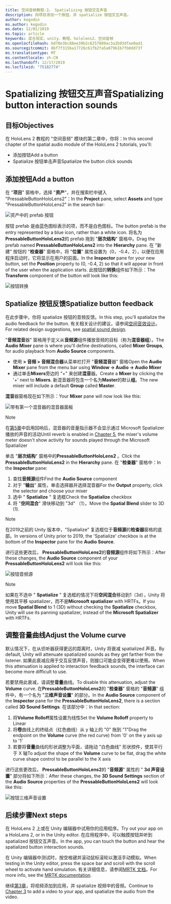 ```yaml
---
title: 空间音频教程-2。 Spatializing 按钮交互声音
description: 向项目添加一个按钮，并 spatialize 按钮交互声音。
author: kegodin
ms.author: kegodin
ms.date: 12/01/2019
ms.topic: article
keywords: 混合现实、unity、教程、hololens2、空间音频
ms.openlocfilehash: bd70e3bc88ee39b2c6257089ac3a2b93dfae0ad1
ms.sourcegitcommit: 8bf7f315ba17726c61fb2fa5a079b1b7fb0dd73f
ms.translationtype: MT
ms.contentlocale: zh-CN
ms.lasthandoff: 12/17/2019
ms.locfileid: "75182774"
---
```

# <a name="spatializing-button-interaction-sounds"></a><span data-ttu-id="de29b-105">Spatializing 按钮交互声音</span><span class="sxs-lookup"><span data-stu-id="de29b-105">Spatializing button interaction sounds</span></span>

## <a name="objectives"></a><span data-ttu-id="de29b-106">目标</span><span class="sxs-lookup"><span data-stu-id="de29b-106">Objectives</span></span>
<span data-ttu-id="de29b-107">在 HoloLens 2 教程的 "空间音频" 模块的第二章中，你将：</span><span class="sxs-lookup"><span data-stu-id="de29b-107">In this second chapter of the spatial audio module of the HoloLens 2 tutorials, you'll:</span></span>
* <span data-ttu-id="de29b-108">添加按钮</span><span class="sxs-lookup"><span data-stu-id="de29b-108">Add a button</span></span>
* <span data-ttu-id="de29b-109">Spatialize 按钮单击声音</span><span class="sxs-lookup"><span data-stu-id="de29b-109">Spatialize the button click sounds</span></span>

## <a name="add-a-button"></a><span data-ttu-id="de29b-110">添加按钮</span><span class="sxs-lookup"><span data-stu-id="de29b-110">Add a button</span></span>
<span data-ttu-id="de29b-111">在 "**项目**" 窗格中，选择 "**资产**"，并在搜索栏中键入 "PressableButtonHoloLens2"：</span><span class="sxs-lookup"><span data-stu-id="de29b-111">In the **Project** pane, select **Assets** and type "PressableButtonHoloLens2" in the search bar:</span></span>

![资产中的 prefab 按钮](images/spatial-audio/button-prefab-in-assets.png)

<span data-ttu-id="de29b-113">按钮 prefab 是由蓝色图标表示的项，而不是白色图标。</span><span class="sxs-lookup"><span data-stu-id="de29b-113">The button prefab is the entry represented by a blue icon, rather than a white icon.</span></span> <span data-ttu-id="de29b-114">将名为**PressableButtonHoloLens2**的 prefab 拖到 "**层次结构**" 窗格中。</span><span class="sxs-lookup"><span data-stu-id="de29b-114">Drag the prefab named **PressableButtonHoloLens2** into the **Hierarchy** pane.</span></span> <span data-ttu-id="de29b-115">在 "新建" 按钮的 "**检查器**" 窗格中，将 "**位置**" 属性设置为（0，-0.4，2），以便在应用程序启动时，它将显示在用户的前面。</span><span class="sxs-lookup"><span data-stu-id="de29b-115">In the **Inspector** pane for your new button, set the **Position** property to (0, -0.4, 2) so that it will appear in front of the user when the application starts.</span></span> <span data-ttu-id="de29b-116">此按钮的**转换**组件如下所示：</span><span class="sxs-lookup"><span data-stu-id="de29b-116">The **Transform** component of the button will look like this:</span></span>

![按钮转换](images/spatial-audio/button-transform.png)

## <a name="spatialize-button-feedback"></a><span data-ttu-id="de29b-118">Spatialize 按钮反馈</span><span class="sxs-lookup"><span data-stu-id="de29b-118">Spatialize button feedback</span></span>
<span data-ttu-id="de29b-119">在此步骤中，你将 spatialize 按钮的音频反馈。</span><span class="sxs-lookup"><span data-stu-id="de29b-119">In this step, you'll spatialize the audio feedback for the button.</span></span> <span data-ttu-id="de29b-120">有关相关设计的建议，请参阅[空间音效设计](spatial-sound-design.md)。</span><span class="sxs-lookup"><span data-stu-id="de29b-120">For related design suggestions, see [spatial sound design](spatial-sound-design.md).</span></span> 

<span data-ttu-id="de29b-121">"**音频混音**器" 窗格用于定义从**音频源**组件播放音频的目标（称为**混音器组**）。</span><span class="sxs-lookup"><span data-stu-id="de29b-121">The **Audio Mixer** pane is where you'll define destinations, called **Mixer Groups**, for audio playback from **Audio Source** components.</span></span> 
* <span data-ttu-id="de29b-122">使用 **> 音频 > 音频混合器**从菜单栏打开 "**音频混音**器" 窗格</span><span class="sxs-lookup"><span data-stu-id="de29b-122">Open the **Audio Mixer** pane from the menu bar using **Window -> Audio -> Audio Mixer**</span></span>
* <span data-ttu-id="de29b-123">通过单击**Mixers**旁边的 "+" 来创建**混音**器。</span><span class="sxs-lookup"><span data-stu-id="de29b-123">Create a **Mixer** by clicking the '+' next to **Mixers**.</span></span> <span data-ttu-id="de29b-124">新混音器将包含一个名为**Master**的默认**组**。</span><span class="sxs-lookup"><span data-stu-id="de29b-124">The new mixer will include a default **Group** called **Master**.</span></span>

<span data-ttu-id="de29b-125">**混音**器窗格现在如下所示：</span><span class="sxs-lookup"><span data-stu-id="de29b-125">Your **Mixer** pane will now look like this:</span></span>

![带有第一个混音器的混音器面板](images/spatial-audio/mixer-panel-with-first-mixer.png)

> [!NOTE]
> <span data-ttu-id="de29b-127">在[第5章](unity-spatial-audio-ch5.md)中启用回响后，混音器的音量指示器不会显示通过 Microsoft Spatializer 播放的声音的活动</span><span class="sxs-lookup"><span data-stu-id="de29b-127">Until reverb is enabled in [Chapter 5](unity-spatial-audio-ch5.md), the mixer's volume meter doesn't show activity for sounds played through the Microsoft Spatializer</span></span>

<span data-ttu-id="de29b-128">单击 "**层次结构**" 窗格中的**PressableButtonHoloLens2** 。</span><span class="sxs-lookup"><span data-stu-id="de29b-128">Click the **PressableButtonHoloLens2** in the **Hierarchy** pane.</span></span> <span data-ttu-id="de29b-129">在 "**检查器**" 窗格中：</span><span class="sxs-lookup"><span data-stu-id="de29b-129">In the **Inspector** pane:</span></span>
1. <span data-ttu-id="de29b-130">查找**音频源**组件</span><span class="sxs-lookup"><span data-stu-id="de29b-130">Find the **Audio Source** component</span></span>
2. <span data-ttu-id="de29b-131">对于 "**输出**" 属性，单击选择器并选择混音器</span><span class="sxs-lookup"><span data-stu-id="de29b-131">For the **Output** property, click the selector and choose your mixer</span></span>
3. <span data-ttu-id="de29b-132">选中 " **Spatialize** " 复选框</span><span class="sxs-lookup"><span data-stu-id="de29b-132">Check the **Spatialize** checkbox</span></span>
4. <span data-ttu-id="de29b-133">将 "**空间混合**" 滑块移动到 "3d" （1）。</span><span class="sxs-lookup"><span data-stu-id="de29b-133">Move the **Spatial Blend** slider to 3D (1).</span></span>

> [!NOTE]
> <span data-ttu-id="de29b-134">在2019之前的 Unity 版本中，"Spatialize" 复选框位于**音频源**的**检查器**窗格的底部。</span><span class="sxs-lookup"><span data-stu-id="de29b-134">In versions of Unity prior to 2019, the 'Spatialize' checkbox is at the bottom of the **Inspector** pane for the **Audio Source**.</span></span>

<span data-ttu-id="de29b-135">进行这些更改后， **PressableButtonHoloLens2**的**音频源**组件将如下所示：</span><span class="sxs-lookup"><span data-stu-id="de29b-135">After these changes, the **Audio Source** component of your **PressableButtonHoloLens2** will look like this:</span></span>

![按钮音频源](images/spatial-audio/button-audio-source.png)

> [!NOTE]
> <span data-ttu-id="de29b-137">如果在不选中 " **Spatialize** " 复选框的情况下将**空间混合**移动到1（3d），Unity 将使用其平移 spatializer，而不是**Microsoft spatializer** with HRTFs。</span><span class="sxs-lookup"><span data-stu-id="de29b-137">If you move **Spatial Blend** to 1 (3D) without checking the **Spatialize** checkbox, Unity will use its panning spatializer, instead of the **Microsoft Spatializer** with HRTFs.</span></span>

## <a name="adjust-the-volume-curve"></a><span data-ttu-id="de29b-138">调整音量曲线</span><span class="sxs-lookup"><span data-stu-id="de29b-138">Adjust the Volume curve</span></span>
<span data-ttu-id="de29b-139">默认情况下，在从侦听器获得更远的距离时，Unity 将衰减 spatialized 声音。</span><span class="sxs-lookup"><span data-stu-id="de29b-139">By default, Unity will attenuate spatialized sounds as they get farther from the listener.</span></span> <span data-ttu-id="de29b-140">如果此衰减应用于交互反馈声音，则接口可能会变得更难以使用。</span><span class="sxs-lookup"><span data-stu-id="de29b-140">When this attenuation is applied to interaction feedback sounds, the interface can become more difficult to use.</span></span>

<span data-ttu-id="de29b-141">若要禁用此衰减，请调整**音量**曲线。</span><span class="sxs-lookup"><span data-stu-id="de29b-141">To disable this attenuation, adjust the **Volume** curve.</span></span> <span data-ttu-id="de29b-142">在**PressableButtonHoloLens2**的 "**检查器**" 窗格的 "**音频源**" 组件中，有一个名为 "**三维声音设置**" 的部分。</span><span class="sxs-lookup"><span data-stu-id="de29b-142">In the **Audio Source** component of the **Inspector** pane for the **PressableButtonHoloLens2**, there is a section called **3D Sound Settings**.</span></span> <span data-ttu-id="de29b-143">在该部分中：</span><span class="sxs-lookup"><span data-stu-id="de29b-143">In that section:</span></span>
1. <span data-ttu-id="de29b-144">将**Volume Rolloff**属性设置为线性</span><span class="sxs-lookup"><span data-stu-id="de29b-144">Set the **Volume Rolloff** property to Linear</span></span>
2. <span data-ttu-id="de29b-145">将**卷**曲线上的终结点（红色曲线）从 y 轴上的 "0" 拖到 "1"</span><span class="sxs-lookup"><span data-stu-id="de29b-145">Drag the endpoint on the **Volume** curve (the red curve) from '0' on the y axis up to '1'</span></span>
3. <span data-ttu-id="de29b-146">若要将**音量**曲线的形状调整为平面，请拖动 "白色曲线" 形状控件，使其平行于 X 轴</span><span class="sxs-lookup"><span data-stu-id="de29b-146">To adjust the shape of the **Volume** curve to be flat, drag the white curve shape control to be parallel to the X axis</span></span>

<span data-ttu-id="de29b-147">进行这些更改后， **PressableButtonHoloLens2**的 "**音频源**" 属性的 " **3d 声音设置**" 部分将如下所示：</span><span class="sxs-lookup"><span data-stu-id="de29b-147">After these changes, the **3D Sound Settings** section of the **Audio Source** properties of the **PressableButtonHoloLens2** will look like this:</span></span>

![按钮三维声音设置](images/spatial-audio/button-3d-sound-settings.png)

## <a name="next-steps"></a><span data-ttu-id="de29b-149">后续步骤</span><span class="sxs-lookup"><span data-stu-id="de29b-149">Next steps</span></span>

<span data-ttu-id="de29b-150">在 HoloLens 2 上或在 Unity 编辑器中试用你的应用程序。</span><span class="sxs-lookup"><span data-stu-id="de29b-150">Try out your app on a HoloLens 2, or in the Unity editor.</span></span> <span data-ttu-id="de29b-151">在应用程序中，可以触摸按钮并听到 spatialized 按钮交互声音。</span><span class="sxs-lookup"><span data-stu-id="de29b-151">In the app, you can touch the button and hear the spatialized button interaction sounds.</span></span>

<span data-ttu-id="de29b-152">在 Unity 编辑器中测试时，按空格键并滚动鼠标滚轮以激活手动模拟。</span><span class="sxs-lookup"><span data-stu-id="de29b-152">When testing in the Unity editor, press the space bar and scroll with the scroll wheel to activate hand simulation.</span></span> <span data-ttu-id="de29b-153">有关详细信息，请参阅[MRTK 文档](https://microsoft.github.io/MixedRealityToolkit-Unity/Documentation/GettingStartedWithTheMRTK.html#using-the-in-editor-hand-input-simulation-to-test-a-scene)。</span><span class="sxs-lookup"><span data-stu-id="de29b-153">For more info, see the [MRTK documentation](https://microsoft.github.io/MixedRealityToolkit-Unity/Documentation/GettingStartedWithTheMRTK.html#using-the-in-editor-hand-input-simulation-to-test-a-scene).</span></span>

<span data-ttu-id="de29b-154">继续[第3章](unity-spatial-audio-ch3.md)，将视频添加到应用，并 spatialize 视频中的音频。</span><span class="sxs-lookup"><span data-stu-id="de29b-154">Continue to [Chapter 3](unity-spatial-audio-ch3.md) to add a video to your app, and spatialize the audio from the video.</span></span>

